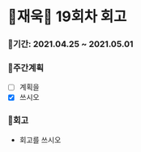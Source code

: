 # 🌼재욱🌼 19회차 회고

### 🥕기간: 2021.04.25 ~ 2021.05.01

### 🍆주간계획

- [ ] 계획을
- [x] 쓰시오

### 🥦회고

- 회고를 쓰시오

